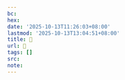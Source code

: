 ```yaml
---
bc:
hex:
date: '2025-10-13T11:26:03+08:00'
lastmod: '2025-10-13T13:04:51+08:00'
title: 󰌴
url: 󰌴
tags: []
src:
note:
---
```

